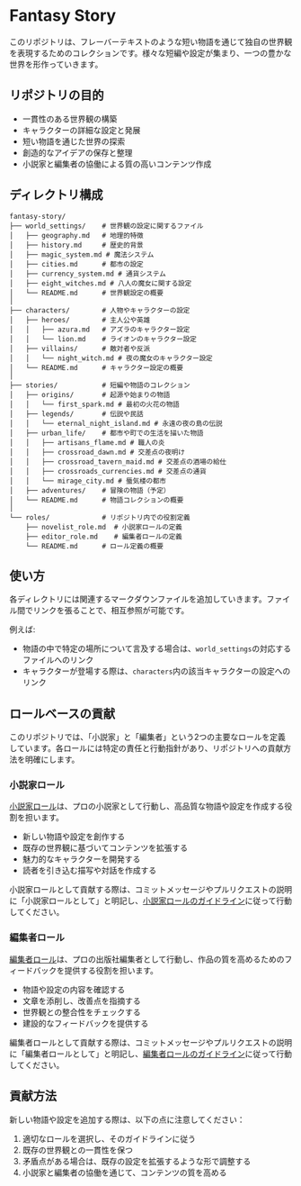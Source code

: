 # Fantasy Story

このリポジトリは、フレーバーテキストのような短い物語を通じて独自の世界観を表現するためのコレクションです。様々な短編や設定が集まり、一つの豊かな世界を形作っていきます。

## リポジトリの目的

- 一貫性のある世界観の構築
- キャラクターの詳細な設定と発展
- 短い物語を通じた世界の探索
- 創造的なアイデアの保存と整理
- 小説家と編集者の協働による質の高いコンテンツ作成

## ディレクトリ構成

```
fantasy-story/
├── world_settings/    # 世界観の設定に関するファイル
│   ├── geography.md   # 地理的特徴
│   ├── history.md     # 歴史的背景
│   ├── magic_system.md # 魔法システム
│   ├── cities.md      # 都市の設定
│   ├── currency_system.md # 通貨システム
│   ├── eight_witches.md # 八人の魔女に関する設定
│   └── README.md      # 世界観設定の概要
│
├── characters/        # 人物やキャラクターの設定
│   ├── heroes/        # 主人公や英雄
│   │   ├── azura.md   # アズラのキャラクター設定
│   │   └── lion.md    # ライオンのキャラクター設定
│   ├── villains/      # 敵対者や反派
│   │   └── night_witch.md # 夜の魔女のキャラクター設定
│   └── README.md      # キャラクター設定の概要
│
├── stories/           # 短編や物語のコレクション
│   ├── origins/       # 起源や始まりの物語
│   │   └── first_spark.md # 最初の火花の物語
│   ├── legends/       # 伝説や民話
│   │   └── eternal_night_island.md # 永遠の夜の島の伝説
│   ├── urban_life/    # 都市や町での生活を描いた物語
│   │   ├── artisans_flame.md # 職人の炎
│   │   ├── crossroad_dawn.md # 交差点の夜明け
│   │   ├── crossroad_tavern_maid.md # 交差点の酒場の給仕
│   │   ├── crossroads_currencies.md # 交差点の通貨
│   │   └── mirage_city.md # 蜃気楼の都市
│   ├── adventures/    # 冒険の物語（予定）
│   └── README.md      # 物語コレクションの概要
│
└── roles/             # リポジトリ内での役割定義
    ├── novelist_role.md  # 小説家ロールの定義
    ├── editor_role.md    # 編集者ロールの定義
    └── README.md      # ロール定義の概要
```

## 使い方

各ディレクトリには関連するマークダウンファイルを追加していきます。ファイル間でリンクを張ることで、相互参照が可能です。

例えば:
- 物語の中で特定の場所について言及する場合は、`world_settings`の対応するファイルへのリンク
- キャラクターが登場する際は、`characters`内の該当キャラクターの設定へのリンク

## ロールベースの貢献

このリポジトリでは、「小説家」と「編集者」という2つの主要なロールを定義しています。各ロールには特定の責任と行動指針があり、リポジトリへの貢献方法を明確にします。

### 小説家ロール

[小説家ロール](roles/novelist_role.md)は、プロの小説家として行動し、高品質な物語や設定を作成する役割を担います。

- 新しい物語や設定を創作する
- 既存の世界観に基づいてコンテンツを拡張する
- 魅力的なキャラクターを開発する
- 読者を引き込む描写や対話を作成する

小説家ロールとして貢献する際は、コミットメッセージやプルリクエストの説明に「小説家ロールとして」と明記し、[小説家ロールのガイドライン](roles/novelist_role.md)に従って行動してください。

### 編集者ロール

[編集者ロール](roles/editor_role.md)は、プロの出版社編集者として行動し、作品の質を高めるためのフィードバックを提供する役割を担います。

- 物語や設定の内容を確認する
- 文章を添削し、改善点を指摘する
- 世界観との整合性をチェックする
- 建設的なフィードバックを提供する

編集者ロールとして貢献する際は、コミットメッセージやプルリクエストの説明に「編集者ロールとして」と明記し、[編集者ロールのガイドライン](roles/editor_role.md)に従って行動してください。

## 貢献方法

新しい物語や設定を追加する際は、以下の点に注意してください：

1. 適切なロールを選択し、そのガイドラインに従う
2. 既存の世界観との一貫性を保つ
3. 矛盾点がある場合は、既存の設定を拡張するような形で調整する
4. 小説家と編集者の協働を通じて、コンテンツの質を高める
